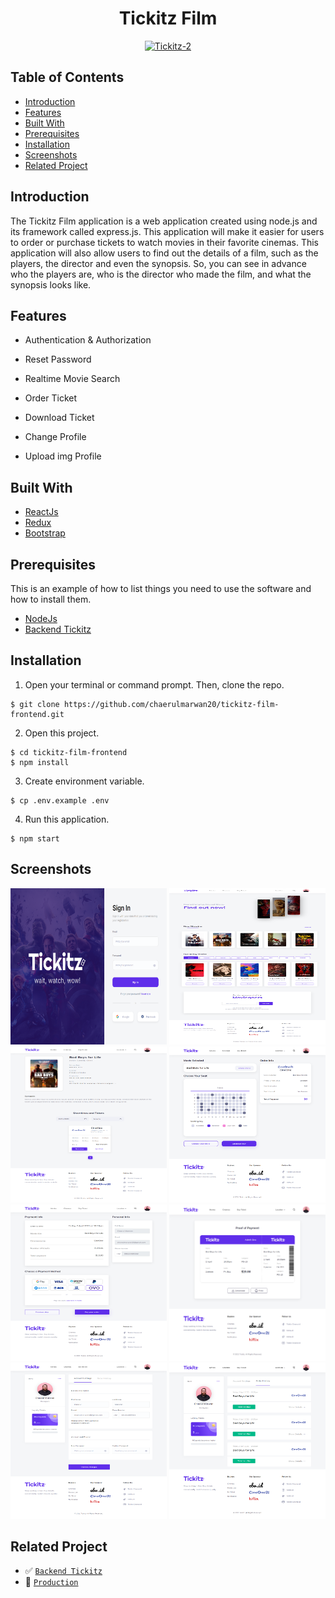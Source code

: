 <h1 align="center">Tickitz Film</h1>
<p align="center">
  <a href="https://booking-tickitz-film.netlify.app/" target="_blank"><img src="https://i.ibb.co/tzSzq4x/Tickitz-2.png" alt="Tickitz-2" border="0" /></a>
</p>

## Table of Contents

- [Introduction](#introduction)
- [Features](#features)
- [Built With](#built-with)
- [Prerequisites](#prerequisites)
- [Installation](#installation)
- [Screenshots](#screenshots)
- [Related Project](#screenshots)

## Introduction

The Tickitz Film application is a web application created using node.js and its framework called express.js. This application will make it easier for users to order or purchase tickets to watch movies in their favorite cinemas. This application will also allow users to find out the details of a film, such as the players, the director and even the synopsis. So, you can see in advance who the players are, who is the director who made the film, and what the synopsis looks like.

## Features

- Authentication & Authorization

- Reset Password

- Realtime Movie Search

- Order Ticket

- Download Ticket

- Change Profile

- Upload img Profile

## Built With

- [ReactJs](https://reactjs.org/)
- [Redux](https://redux.js.org/)
- [Bootstrap](https://getbootstrap.com/)

## Prerequisites

This is an example of how to list things you need to use the software and how to install them.

- [NodeJs](https://nodejs.org/en/download/)
- [Backend Tickitz](https://github.com/chaerulmarwan20/tickitz-film-api)

## Installation

1. Open your terminal or command prompt. Then, clone the repo.

```
$ git clone https://github.com/chaerulmarwan20/tickitz-film-frontend.git
```

2. Open this project.

```
$ cd tickitz-film-frontend
$ npm install
```

3. Create environment variable.

```
$ cp .env.example .env
```

4. Run this application.

```
$ npm start
```

## Screenshots

<p align="center">
  <span>
    <img width="250" height="250" src="./src/assets/screenshots/Sign-In.png">   
    <img width="250" height="250" src="./src/assets/screenshots/Homepage.png">   
    <img width="250" height="250" src="./src/assets/screenshots/Movie-Detail.png">   
    <img width="250" height="250" src="./src/assets/screenshots/Order.png">
    <img width="250" height="250" src="./src/assets/screenshots/Payment.png">   
    <img width="250" height="250" src="./src/assets/screenshots/Ticket.png">
    <img width="250" height="250" src="./src/assets/screenshots/Profile.png">   
    <img width="250" height="250" src="./src/assets/screenshots/Order-History.png">
  </span>
</p>

## Related Project

- :white_check_mark: [`Backend Tickitz`](https://github.com/chaerulmarwan20/tickitz-film-api)
- :rocket: [`Production`](https://booking-tickitz-film.netlify.app/)
